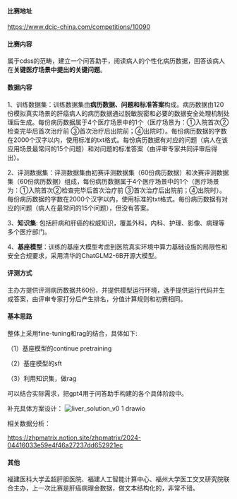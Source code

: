 #### 比赛地址

https://www.dcic-china.com/competitions/10090

#### 比赛内容

属于cdss的范畴，建立一个问答助手，阅读病人的个性化病历数据，回答该病人在**关键医疗场景中提出的关键问题**。

#### 数据内容

1、训练数据集：训练数据集由**病历数据、问题和标准答案**构成。病历数据由120份模拟真实场景的肝癌病人的病历数据通过脱敏脱密和必要的数据安全处理机制处理后生成。每份病历数据属于4个医疗场景中的1个（医疗场景为：①入院首次②检查完毕后首次治疗前 ③首次治疗后出院前；④出院时）。每份病历数据的字数在2000个汉字以内，使用标准的txt格式。每份病历数据有对应的问题（病人在该应用场景最常问的15个问题）和对问题的标准答案（由评审专家共同评审后得出）。

2、评测数据集：评测数据集由初赛评测数据集（60份病历数据）和决赛评测数据集（60份病历数据）组成，每份病历数据属于4个医疗场景中的1个（医疗场景为：①入院首次②检查完毕后首次治疗前 ③首次治疗后出院前；④出院时）。每份病历数据的字数在2000个汉字以内，使用标准的txt格式。每份病历数据有对应的问题（病人在最常问的15个问题），但没有答案。

3、**知识集**: 包括肝病和肝癌的权威知识，覆盖外科，内科、护理、影像、病理等多个医疗部门。

4、**基座模型**：训练的基座大模型考虑到医院真实环境中算力基础设施的局限性和安全合规要求，采用清华的ChatGLM2-6B开源大模型。

#### 评测方式

主办方提供评测病历数据共60份，并提供模型运行环境，选手提供运行代码并生成答案，由评审专家打分后产生排名，分值计算规则和初赛相同。

#### 基本思路

整体上采用fine-tuning和rag的结合，具体如下:

（1）基座模型的continue pretraining

（2）基座模型的sft

（3）利用知识集，做rag

可以结合实际需求，把gpt4用于问答助手构建的各个具体阶段中。

补充具体方案设计：
![liver_solution_v0 1 drawio](https://github.com/zhpmatrix/nlp-competitions-list-review/assets/4077026/a1df7818-ee0c-4d5c-9c69-9c6c66aa9c7e)

相关数据分析：

https://zhpmatrix.notion.site/zhpmatrix/2024-04416033e59e4f46a27237dd652921ec


#### 其他

福建医科大学孟超肝胆医院、福建人工智能计算中心、福州大学医工交叉研究院联合主办，上一次比赛是肝癌病理金数据，做文本结构化的，非常不错。
